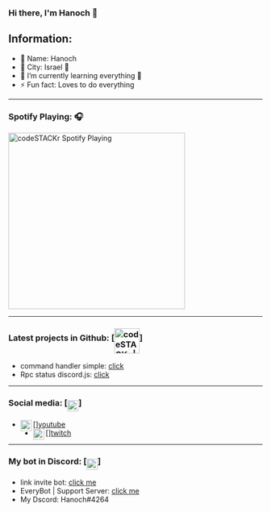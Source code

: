 ### Hi there, I'm Hanoch 👋

## Information:

- 🔭 Name: Hanoch
- 🌱 City: Israel 💙
- 👯 I’m currently learning everything 🤣
- ⚡ Fun fact: Loves to do everything

---------------------------------------------------------------------

### Spotify Playing: 🎧

[<img src="https://now-playing-codestackr.vercel.app/api/spotify-playing" alt="codeSTACKr Spotify Playing" width="350" />](https://open.spotify.com/user/swyqyimdc12jajde4vpwd2x1b)

--------------------------------------------------------------------

### Latest projects in Github: [<img align="middle" alt="codeSTACKr | YouTube" width="50px" src="https://cdn.iconscout.com/icon/free/png-512/github-154-675675.png" />]

- command handler simple: [click](https://github.com/dodlidd/command-handler-simple)
- Rpc status discord.js:  [click](https://github.com/dodlidd/status-discord-js)

--------------------------------------------------------------------

### Social media: [<img align="middle" alt="codeSTACKr | YouTube" width="22px" src="https://www.knownhost.com/img/app-list/socialnetwork/socialnetwork_sideimage.png" />]

- [<img align="left" alt="codeSTACKr | YouTube" width="22px" src="https://cdn.jsdelivr.net/npm/simple-icons@v3/icons/youtube.svg" />][youtube](https://www.youtube.com/channel/UC72XJ0sYYEm2OYnXL3BsVSQ)
- [<img align="left" alt="codeSTACKr | YouTube" width="22px" src="https://assets.help.twitch.tv/Glitch_Purple_RGB.png" />][twitch](https://www.twitch.tv/hanoch9)

--------------------------------------------------------------------

### My bot in Discord: [<img align="middle" alt="codeSTACKr | YouTube" width="22px" src="https://media.tenor.com/images/55fb77904fc2e1ae5f18bf211795cbbe/tenor.gif" />]
- link invite bot: [click me](https://dsc.gg/everybot)
- EveryBot |  Support Server: [click me](https://dsc.gg/everybot%7Csupport-server)
- My Dscord: Hanoch#4264

